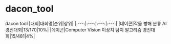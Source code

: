 # dacon_tool
dacon tool
|대회|대회명|순위|상위|
|:---:|:---:|:---:|:---:|
|데이콘|작물 병해 분류 AI 경진대회|13/170|10%|
|데이콘|Computer Vision 이상치 탐지 알고리즘 경진대회|15/481|4%|
